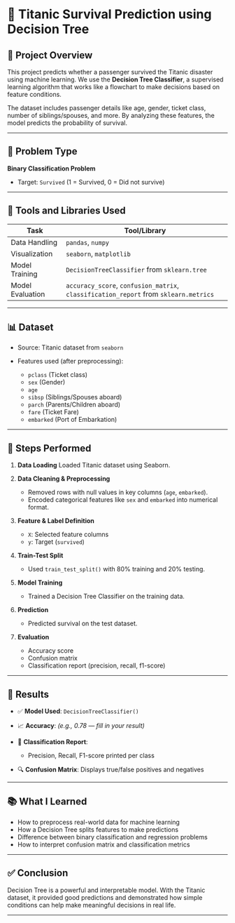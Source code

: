 
# 🚢 Titanic Survival Prediction using Decision Tree

## 📌 Project Overview

This project predicts whether a passenger survived the Titanic disaster using machine learning. We use the 
**Decision Tree Classifier**, a supervised learning algorithm that works like a flowchart to make decisions based on feature conditions.

The dataset includes passenger details like age, gender, ticket class, number of siblings/spouses, and more.
By analyzing these features, the model predicts the probability of survival.

---

## 🧠 Problem Type

**Binary Classification Problem**

* Target: `Survived` (1 = Survived, 0 = Did not survive)

---

## 🧰 Tools and Libraries Used

| Task             | Tool/Library                                                                         |
| ---------------- | ------------------------------------------------------------------------------------ |
| Data Handling    | `pandas`, `numpy`                                                                    |
| Visualization    | `seaborn`, `matplotlib`                                                              |
| Model Training   | `DecisionTreeClassifier` from `sklearn.tree`                                         |
| Model Evaluation | `accuracy_score`, `confusion_matrix`, `classification_report` from `sklearn.metrics` |

---

## 📊 Dataset

* Source: Titanic dataset from `seaborn`
* Features used (after preprocessing):

  * `pclass` (Ticket class)
  * `sex` (Gender)
  * `age`
  * `sibsp` (Siblings/Spouses aboard)
  * `parch` (Parents/Children aboard)
  * `fare` (Ticket Fare)
  * `embarked` (Port of Embarkation)

---

## 🧪 Steps Performed

1. **Data Loading**
   Loaded Titanic dataset using Seaborn.

2. **Data Cleaning & Preprocessing**

   * Removed rows with null values in key columns (`age`, `embarked`).
   * Encoded categorical features like `sex` and `embarked` into numerical format.

3. **Feature & Label Definition**

   * `X`: Selected feature columns
   * `y`: Target (`survived`)

4. **Train-Test Split**

   * Used `train_test_split()` with 80% training and 20% testing.

5. **Model Training**

   * Trained a Decision Tree Classifier on the training data.

6. **Prediction**

   * Predicted survival on the test dataset.

7. **Evaluation**

   * Accuracy score
   * Confusion matrix
   * Classification report (precision, recall, f1-score)

---

## 🎯 Results

* ✅ **Model Used**: `DecisionTreeClassifier()`
* 📈 **Accuracy**: *(e.g., 0.78 — fill in your result)*
* 🧾 **Classification Report**:

  * Precision, Recall, F1-score printed per class
* 🔍 **Confusion Matrix**: Displays true/false positives and negatives

---

## 📚 What I Learned

* How to preprocess real-world data for machine learning
* How a Decision Tree splits features to make predictions
* Difference between binary classification and regression problems
* How to interpret confusion matrix and classification metrics

---

## ✅ Conclusion

Decision Tree is a powerful and interpretable model. With the Titanic dataset, it provided good predictions and 
demonstrated how simple conditions can help make meaningful decisions in real life.

---
